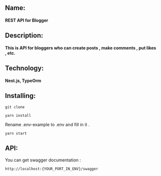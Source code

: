 ## Name:
#### REST API for Blogger


## Description:
#### This is API for bloggers who can create posts , make comments , put likes , etc.

## Technology:
#### Nest.js, TypeOrm

## Installing:
```git clone```

```yarn install```

Rename .env-example to .env and fill in it .

```yarn start```


## API:

You can get swagger documentation :

`http://localhost:{YOUR_PORT_IN_ENV}/swagger`
